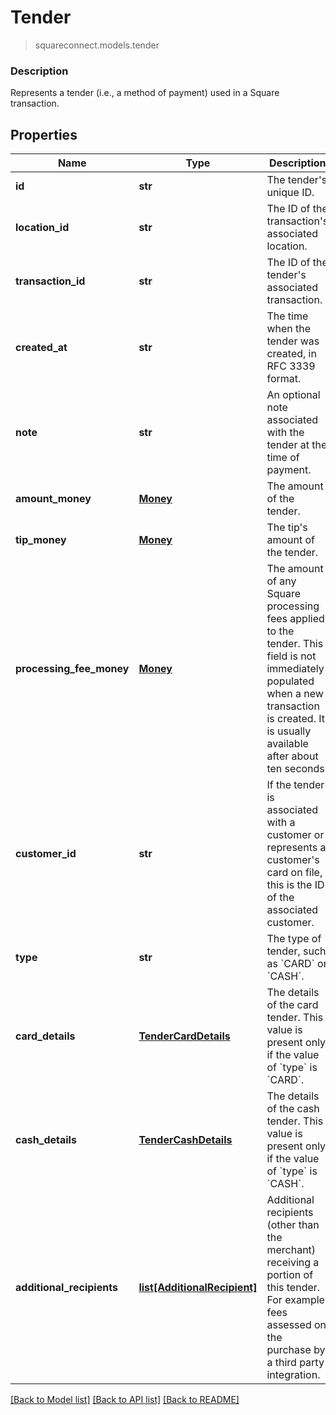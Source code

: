 # Tender
> squareconnect.models.tender

### Description

Represents a tender (i.e., a method of payment) used in a Square transaction.

## Properties
Name | Type | Description | Notes
------------ | ------------- | ------------- | -------------
**id** | **str** | The tender&#39;s unique ID. | [optional] 
**location_id** | **str** | The ID of the transaction&#39;s associated location. | [optional] 
**transaction_id** | **str** | The ID of the tender&#39;s associated transaction. | [optional] 
**created_at** | **str** | The time when the tender was created, in RFC 3339 format. | [optional] 
**note** | **str** | An optional note associated with the tender at the time of payment. | [optional] 
**amount_money** | [**Money**](Money.md) | The amount of the tender. | [optional] 
**tip_money** | [**Money**](Money.md) | The tip&#39;s amount of the tender. | [optional] 
**processing_fee_money** | [**Money**](Money.md) | The amount of any Square processing fees applied to the tender.  This field is not immediately populated when a new transaction is created. It is usually available after about ten seconds. | [optional] 
**customer_id** | **str** | If the tender is associated with a customer or represents a customer&#39;s card on file, this is the ID of the associated customer. | [optional] 
**type** | **str** | The type of tender, such as &#x60;CARD&#x60; or &#x60;CASH&#x60;. | 
**card_details** | [**TenderCardDetails**](TenderCardDetails.md) | The details of the card tender.  This value is present only if the value of &#x60;type&#x60; is &#x60;CARD&#x60;. | [optional] 
**cash_details** | [**TenderCashDetails**](TenderCashDetails.md) | The details of the cash tender.  This value is present only if the value of &#x60;type&#x60; is &#x60;CASH&#x60;. | [optional] 
**additional_recipients** | [**list[AdditionalRecipient]**](AdditionalRecipient.md) | Additional recipients (other than the merchant) receiving a portion of this tender. For example, fees assessed on the purchase by a third party integration. | [optional] 

[[Back to Model list]](../README.md#documentation-for-models) [[Back to API list]](../README.md#documentation-for-api-endpoints) [[Back to README]](../README.md)


